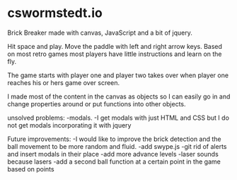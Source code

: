 # cswormstedt.io

Brick Breaker made with canvas, JavaScript and a bit of jquery.

Hit space and play. Move the paddle with left and right arrow keys.
Based on most retro games most players have little instructions and learn on the fly.

The game starts with player one and player two takes over when player one reaches his or hers game over screen.

I made most of the content in the canvas as objects so I can easily go in and change properties around or put functions into other objects.


unsolved problems:
-modals.
-I get modals with just HTML and CSS but I do not get modals incorporating it with jquery 

Future improvements:
-I would like to improve the brick detection and the ball movement to be more random and fluid.
-add swype.js
-git rid of alerts and insert modals in their place
-add more advance levels
-laser sounds because lasers
-add a second ball function at a certain point in the game based on points 

